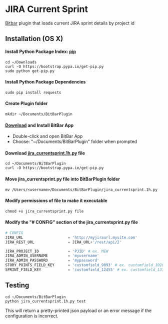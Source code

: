 # JIRA Current Sprint
[Bitbar](https://github.com/matryer/bitbar) plugin that loads current JIRA sprint details by project id

## Installation (OS X)

#### Install Python Package Index: [pip](https://pip.pypa.io/en/stable/installing/)
```
cd ~/Downloads
curl -O https://bootstrap.pypa.io/get-pip.py
sudo python get-pip.py
```

#### Install Python Package Dependencies
```
sudo pip install requests
```

#### Create Plugin folder
```
mkdir ~/Documents/BitBarPlugin
```

#### [Download](https://github.com/matryer/bitbar/releases/tag/v1.9.2) and Install BitBar App
- Double-click and open BitBar App
- Choose: "~/Documents/BitBarPlugin" folder when prompted 

#### Download [jira_currentsprint.1h.py](https://raw.githubusercontent.com/davidjmerritt/jira_currentsprint/master/jira_currentsprint.1h.py) file
```
cd ~/Documents/BitBarPlugin
curl -O https://bootstrap.pypa.io/get-pip.py
```

#### Move jira_currentsprint.py file into BitBarPlugin folder
```
mv /Users/<username>/Documents/BitBarPlugin/jira_currentsprint.1h.py
```

#### Modify permissions of file to make it executable
```
chmod +x jira_currentsprint.py file
```

#### Modify the "# CONFIG" section of the jira_currentsprint.py file
```python
# CONFIG
JIRA_URL                    = 'http://myjiraurl.mysite.com'
JIRA_REST_URL               = JIRA_URL+'/rest/api/2'

JIRA_PROJECT_ID             = 'PJID' # ex. MEW
JIRA_ADMIN_USERNAME         = 'myusername'
JIRA_ADMIN_PASSWORD         = 'mypassword'
STORY_POINTS_FIELD_KEY      = 'customfield_9893' # ex. customfield_10280
SPRINT_FIELD_KEY            = 'customfield_12455' # ex. customfield_13760
```
## Testing
```
cd ~/Documents/BitBarPlugin
python jira_currentsprint.1h.py test
```
This will return a pretty-printed json payload or an error message if the configuration is incorrect.

